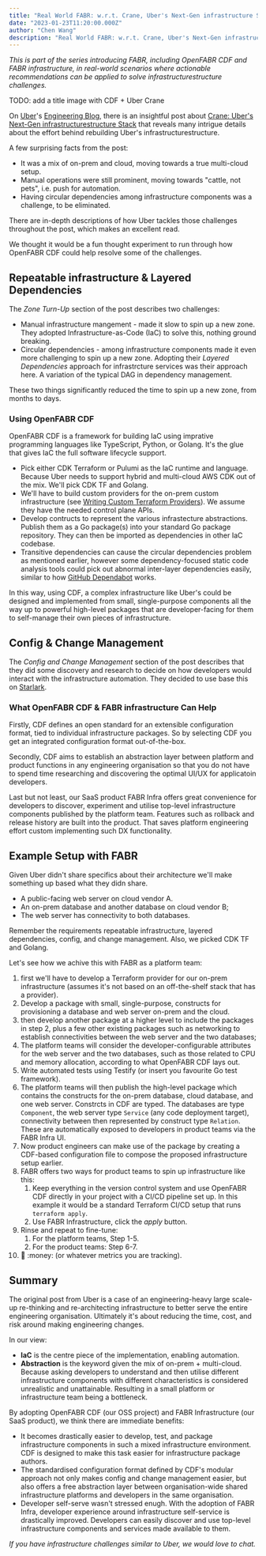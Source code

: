 ```yaml
---
title: "Real World FABR: w.r.t. Crane, Uber's Next-Gen infrastructure Stack"
date: "2023-01-23T11:20:00.000Z"
author: "Chen Wang"
description: "Real World FABR: w.r.t. Crane, Uber's Next-Gen infrastructure Stack"
---
```


*This is part of the series introducing FABR, including OpenFABR CDF and FABR infrastructure, in real-world scenarios where actionable recommendations can be applied to solve infrastructurestructure challenges.*

TODO: add a title image with CDF + Uber Crane

On [Uber](https://uber.com)'s [Engineering Blog](https://www.uber.com/blog/engineering/), there is an insightful post about [Crane: Uber's Next-Gen infrastructurestructure Stack](https://www.uber.com/en-GB/blog/crane-ubers-next-gen-infrastructurestructure-stack/) that reveals many intrigue details about the effort behind rebuilding Uber's infrastructurestructure. 

A few surprising facts from the post:

- It was a mix of on-prem and cloud, moving towards a true multi-cloud setup.
- Manual operations were still prominent, moving towards "cattle, not pets", i.e. push for automation.
- Having circular dependencies among infrastructure components was a challenge, to be eliminated.

There are in-depth descriptions of how Uber tackles those challenges throughout the post, which makes an excellent read.

We thought it would be a fun thought experiment to run through how OpenFABR CDF could help resolve some of the challenges.

## Repeatable infrastructure & Layered Dependencies

The *Zone Turn-Up* section of the post describes two challenges:

- Manual infrastructure mangement - made it slow to spin up a new zone. They adopted Infrastructure-as-Code (IaC) to solve this, nothing ground breaking.
- Circular dependencies - among infrastructure components made it even more challenging to spin up a new zone. Adopting their *Layered Dependencies* approach for infrastrcture services was their approach here. A variation of the typical DAG in dependency management.

These two things significantly reduced the time to spin up a new zone, from months to days.

### Using OpenFABR CDF

OpenFABR CDF is a framework for building IaC using imprative programming languages like TypeScript, Python, or Golang. It's the glue that gives IaC the full software lifecycle support.

- Pick either CDK Terraform or Pulumi as the IaC runtime and language. Because Uber needs to support hybrid and multi-cloud AWS CDK out of the mix. We'll pick CDK TF and Golang.
- We'll have to build custom providers for the on-prem custom infrastructure (see [Writing Custom Terraform Providers](https://www.hashicorp.com/blog/writing-custom-terraform-providers)). We assume they have the needed control plane APIs.
- Develop contructs to represent the various infrastecture abstractions. Publish them as a Go package(s) into your standard Go package repository. They can then be imported as dependencies in other IaC codebase.
- Transitive dependencies can cause the circular dependencies problem as mentioned earlier, however some dependency-focused static code analysis tools could pick out abnormal inter-layer dependencies easily, similar to how [GitHub Dependabot](https://github.com/dependabot) works.

In this way, using CDF, a complex infrastructure like Uber's could be designed and implemented from small, single-purpose components all the way up to powerful high-level packages that are developer-facing for them to self-manage their own pieces of infrastructure.

## Config & Change Management

The *Config and Change Management* section of the post describes that they did some discovery and research to decide on how developers would interact with the infrastructure automation. They decided to use base this on [Starlark](https://github.com/bazelbuild/starlark).

### What OpenFABR CDF & FABR infrastructure Can Help

Firstly, CDF defines an open standard for an extensible configuration format, tied to individual infrastructure packages. So by selecting CDF you get an integrated configuration format out-of-the-box.

Secondly, CDF aims to establish an abstraction layer between platform and product functions in any engineering organisation so that you do not have to spend time researching and discovering the optimal UI/UX for applicatoin developers.

Last but not least, our SaaS product FABR Infra offers great convenience for developers to discover, experiment and utilise top-level infrastructure components published by the platform team. Features such as rollback and release history are built into the product. That saves platform engineering effort custom implementing such DX functionality.

## Example Setup with FABR

Given Uber didn't share specifics about their architecture we'll make something up based what they didn share. 

- A public-facing web server on cloud vendor A.
- An on-prem database and another database on cloud vendor B;
- The web server has connectivity to both databases.

Remember the requirements repeatable infrastructure, layered dependencies, config, and change management. Also, we picked CDK TF and Golang.

Let's see how we achive this with FABR as a platform team:

1. first we'll have to develop a Terraform provider for our on-prem infrastructure (assumes it's not based on an off-the-shelf stack that has a provider).
2. Develop a package with small, single-purpose, constructs for provisioning a database and web server on-prem and the cloud.
3. then develop another package at a higher level to include the packages in step 2, plus a few other existing packages such as networking to establish connectivities between the web server and the two databases;
4. The platform teams will consider the developer-configurable attributes for the web server and the two databases, such as those related to CPU and memory allocation, according to what OpenFABR CDF lays out.
5. Write automated tests using Testify (or insert you favourite Go test framework).
6. The platform teams will then publish the high-level package which contains the constructs for the on-prem database, cloud database, and one web server. Constrcts in CDF are typed. The databases are type `Component`, the web server type `Service` (any code deployment target), connectivity between then represented by construct type `Relation`. These are automatically exposed to developers in product teams via the FABR Infra UI.
7. Now product engineers can make use of the package by creating a CDF-based configuration file to compose the proposed infrastructure setup earlier.
8. FABR offers two ways for product teams to spin up infrastructure like this:
   1. Keep everything in the version control system and use OpenFABR CDF directly in your project with a CI/CD pipeline set up. In this example it would be a standard Terraform CI/CD setup that runs `terraform apply`.
   2. Use FABR Infrastructure, click the _apply_ button.
9. Rinse and repeat to fine-tune:
   1. For the platform teams, Step 1-5.
   2. For the product teams: Step 6-7.
10. :rocket: :money: (or whatever metrics you are tracking).

## Summary

The original post from Uber is a case of an engineering-heavy large scale-up re-thinking and re-architecting infrastructure to better serve the entire engineering organisation. Ultimately it's about reducing the time, cost, and risk around making engineering changes.

In our view:

- **IaC** is the centre piece of the implementation, enabling automation.
- **Abstraction** is the keyword given the mix of on-prem + multi-cloud. Because asking developers to understand and then utilise different infrastructure components with different characteristics is considered unrealistic and unattainable. Resulting in a small platform or infrastructure team being a bottleneck.

By adopting OpenFABR CDF (our OSS project) and FABR Infrastructure (our SaaS product), we think there are immediate benefits:

- It becomes drastically easier to develop, test, and package infrastructure components in such a mixed infrastructure environment. CDF is designed to make this task easier for infrastructure package authors.
- The standardised configuration format defined by CDF's modular approach not only makes config and change management easier, but also offers a free abstraction layer between organisation-wide shared infrastructure platforms and developers in the same organisation.
- Developer self-serve wasn't stressed enugh. With the adoption of FABR Infra, developer experience around infrastructure self-service is drastically improved. Developers can easily discover and use top-level infrastructure components and services made available to them.

*If you have infrastructure challenges similar to Uber, we would love to chat.*